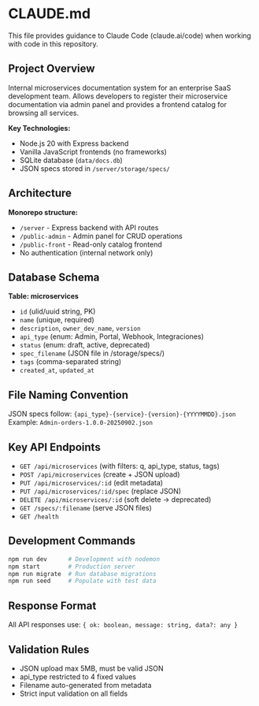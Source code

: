 # CLAUDE.md

This file provides guidance to Claude Code (claude.ai/code) when working with code in this repository.

## Project Overview

Internal microservices documentation system for an enterprise SaaS development team. Allows developers to register their microservice documentation via admin panel and provides a frontend catalog for browsing all services.

**Key Technologies:**
- Node.js 20 with Express backend
- Vanilla JavaScript frontends (no frameworks)
- SQLite database (`data/docs.db`)
- JSON specs stored in `/server/storage/specs/`

## Architecture

**Monorepo structure:**
- `/server` - Express backend with API routes
- `/public-admin` - Admin panel for CRUD operations
- `/public-front` - Read-only catalog frontend
- No authentication (internal network only)

## Database Schema

**Table: microservices**
- `id` (ulid/uuid string, PK)
- `name` (unique, required)
- `description`, `owner_dev_name`, `version`
- `api_type` (enum: Admin, Portal, Webhook, Integraciones)
- `status` (enum: draft, active, deprecated)
- `spec_filename` (JSON file in /storage/specs/)
- `tags` (comma-separated string)
- `created_at`, `updated_at`

## File Naming Convention

JSON specs follow: `{api_type}-{service}-{version}-{YYYYMMDD}.json`
Example: `Admin-orders-1.0.0-20250902.json`

## Key API Endpoints

- `GET /api/microservices` (with filters: q, api_type, status, tags)
- `POST /api/microservices` (create + JSON upload)
- `PUT /api/microservices/:id` (edit metadata)
- `PUT /api/microservices/:id/spec` (replace JSON)
- `DELETE /api/microservices/:id` (soft delete → deprecated)
- `GET /specs/:filename` (serve JSON files)
- `GET /health`

## Development Commands

```bash
npm run dev      # Development with nodemon
npm start        # Production server
npm run migrate  # Run database migrations
npm run seed     # Populate with test data
```

## Response Format

All API responses use: `{ ok: boolean, message: string, data?: any }`

## Validation Rules

- JSON upload max 5MB, must be valid JSON
- api_type restricted to 4 fixed values
- Filename auto-generated from metadata
- Strict input validation on all fields